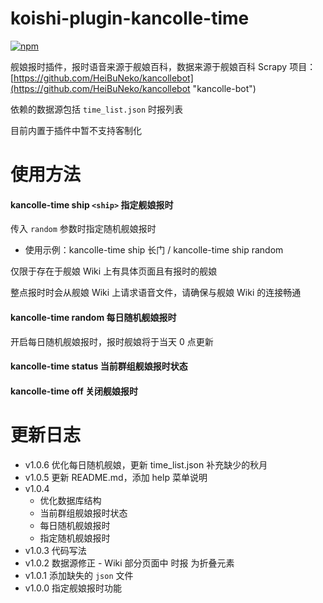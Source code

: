 # koishi-plugin-kancolle-time

[![npm](https://img.shields.io/npm/v/koishi-plugin-kancolle-time?style=flat-square)](https://www.npmjs.com/package/koishi-plugin-kancolle-time)

舰娘报时插件，报时语音来源于舰娘百科，数据来源于舰娘百科 Scrapy 项目：[https://github.com/HeiBuNeko/kancollebot](https://github.com/HeiBuNeko/kancollebot "kancolle-bot")

依赖的数据源包括 `time_list.json` 时报列表

目前内置于插件中暂不支持客制化

# 使用方法

#### kancolle-time ship `<ship>` 指定舰娘报时

传入 `random` 参数时指定随机舰娘报时

- 使用示例：kancolle-time ship 长门 / kancolle-time ship random

仅限于存在于舰娘 Wiki 上有具体页面且有报时的舰娘

整点报时时会从舰娘 Wiki 上请求语音文件，请确保与舰娘 Wiki 的连接畅通

#### kancolle-time random 每日随机舰娘报时

开启每日随机舰娘报时，报时舰娘将于当天 0 点更新

#### kancolle-time status 当前群组舰娘报时状态

#### kancolle-time off 关闭舰娘报时

# 更新日志

- v1.0.6 优化每日随机舰娘，更新 time_list.json 补充缺少的秋月
- v1.0.5 更新 README.md，添加 help 菜单说明
- v1.0.4
  - 优化数据库结构
  - 当前群组舰娘报时状态
  - 每日随机舰娘报时
  - 指定随机舰娘报时
- v1.0.3 代码写法
- v1.0.2 数据源修正 - Wiki 部分页面中 时报 为折叠元素
- v1.0.1 添加缺失的 `json` 文件
- v1.0.0 指定舰娘报时功能
